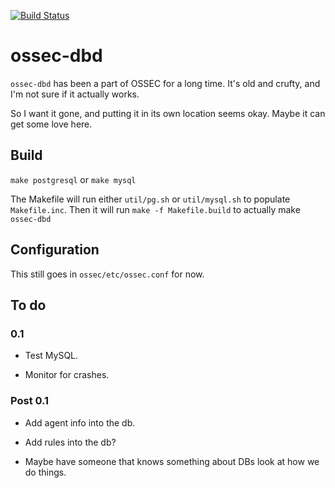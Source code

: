 
[![Build Status](https://travis-ci.com/ddpbsd/ossec-dbd.svg?branch=master)](https://travis-ci.com/ddpbsd/ossec-dbd)

# ossec-dbd


`ossec-dbd` has been a part of OSSEC for a long time. It's old and crufty,
and I'm not sure if it actually works.

So I want it gone, and putting it in its own location seems okay. Maybe 
it can get some love here.


## Build

`make postgresql` or `make mysql`

The Makefile will run either `util/pg.sh` or `util/mysql.sh` to populate `Makefile.inc`.
Then it will run `make -f Makefile.build` to actually make `ossec-dbd`

## Configuration

This still goes in `ossec/etc/ossec.conf` for now.

## To do

### 0.1

- Test MySQL.

- Monitor for crashes.

### Post 0.1

- Add agent info into the db.

- Add rules into the db?

- Maybe have someone that knows something about DBs look at how we do things.

